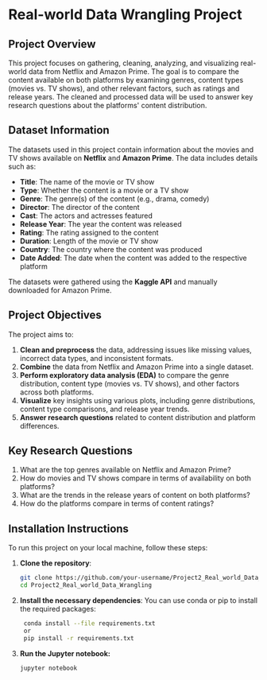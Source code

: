 # Real-world Data Wrangling Project

## Project Overview
This project focuses on gathering, cleaning, analyzing, and visualizing real-world data from Netflix and Amazon Prime. The goal is to compare the content available on both platforms by examining genres, content types (movies vs. TV shows), and other relevant factors, such as ratings and release years. The cleaned and processed data will be used to answer key research questions about the platforms' content distribution.

## Dataset Information
The datasets used in this project contain information about the movies and TV shows available on **Netflix** and **Amazon Prime**. The data includes details such as:
- **Title**: The name of the movie or TV show
- **Type**: Whether the content is a movie or a TV show
- **Genre**: The genre(s) of the content (e.g., drama, comedy)
- **Director**: The director of the content
- **Cast**: The actors and actresses featured
- **Release Year**: The year the content was released
- **Rating**: The rating assigned to the content
- **Duration**: Length of the movie or TV show
- **Country**: The country where the content was produced
- **Date Added**: The date when the content was added to the respective platform

The datasets were gathered using the **Kaggle API** and manually downloaded for Amazon Prime.

## Project Objectives
The project aims to:
1. **Clean and preprocess** the data, addressing issues like missing values, incorrect data types, and inconsistent formats.
2. **Combine** the data from Netflix and Amazon Prime into a single dataset.
3. **Perform exploratory data analysis (EDA)** to compare the genre distribution, content type (movies vs. TV shows), and other factors across both platforms.
4. **Visualize** key insights using various plots, including genre distributions, content type comparisons, and release year trends.
5. **Answer research questions** related to content distribution and platform differences.

## Key Research Questions
1. What are the top genres available on Netflix and Amazon Prime?
2. How do movies and TV shows compare in terms of availability on both platforms?
3. What are the trends in the release years of content on both platforms?
4. How do the platforms compare in terms of content ratings?

## Installation Instructions
To run this project on your local machine, follow these steps:

1. **Clone the repository**:
   ```bash
   git clone https://github.com/your-username/Project2_Real_world_Data_Wrangling.git
   cd Project2_Real_world_Data_Wrangling
2. **Install the necessary dependencies**: You can use conda or pip to install the required packages:
   ```bash
    conda install --file requirements.txt
    or
    pip install -r requirements.txt
3. **Run the Jupyter notebook:**
   ```bash
   jupyter notebook


